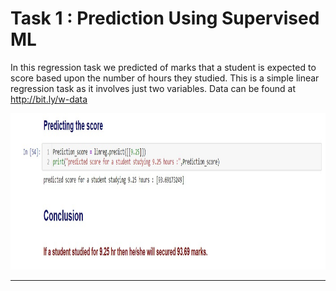 
# Task 1 : Prediction Using Supervised ML

In this regression task we predicted of marks that a student is expected to score based upon the number of hours they studied. This is a simple linear regression task as it involves just two variables. Data can be found at  http://bit.ly/w-data

<img src="result.jpg"  alt="Trulli" width="1000" height="250">

<hr>    </hr>
